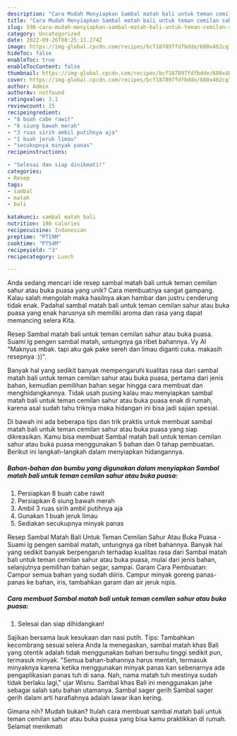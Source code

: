 ```yaml
---
description: "Cara Mudah Menyiapkan Sambal matah bali untuk teman cemilan sahur atau buka puasa yang Mantap"
title: "Cara Mudah Menyiapkan Sambal matah bali untuk teman cemilan sahur atau buka puasa yang Mantap"
slug: 598-cara-mudah-menyiapkan-sambal-matah-bali-untuk-teman-cemilan-sahur-atau-buka-puasa-yang-mantap
category: Uncategorized
date: 2022-09-26T08:25:11.274Z
image: https://img-global.cpcdn.com/recipes/bcf187897fdfbdde/680x482cq70/sambal-matah-bali-untuk-teman-cemilan-sahur-atau-buka-puasa-foto-resep-utama.jpg
hideToc: false
enableToc: true
enableTocContent: false
thumbnail: https://img-global.cpcdn.com/recipes/bcf187897fdfbdde/680x482cq70/sambal-matah-bali-untuk-teman-cemilan-sahur-atau-buka-puasa-foto-resep-utama.jpg
cover: https://img-global.cpcdn.com/recipes/bcf187897fdfbdde/680x482cq70/sambal-matah-bali-untuk-teman-cemilan-sahur-atau-buka-puasa-foto-resep-utama.jpg
author: Admin
authorAv: notfound
ratingvalue: 3.1
reviewcount: 15
recipeingredient:
- "8 buah cabe rawit"
- "6 siung bawah merah"
- "3 ruas sirih ambil putihnya aja"
- "1 buah jeruk limau"
- "secukupnya minyak panas"
recipeinstructions:

- "Selesai dan siap dinikmati!"
categories:
- Resep
tags:
- sambal
- matah
- bali

katakunci: sambal matah bali 
nutrition: 180 calories
recipecuisine: Indonesian
preptime: "PT19M"
cooktime: "PT54M"
recipeyield: "3"
recipecategory: Lunch

---
```





Anda sedang mencari ide resep sambal matah bali untuk teman cemilan sahur atau buka puasa yang unik? Cara membuatnya sangat gampang. Kalau salah mengolah maka hasilnya akan hambar dan justru cenderung tidak enak. Padahal sambal matah bali untuk teman cemilan sahur atau buka puasa yang enak harusnya sih memiliki aroma dan rasa yang dapat memancing selera Kita.





Resep Sambal matah bali untuk teman cemilan sahur atau buka puasa. Suami lg pengen sambal matah, untungnya ga ribet bahannya. Vy Al &#34;Maknyus mbak. tapi aku gak pake sereh dan limau diganti cuka. makasih resepnya :))&#34;.

Banyak hal yang sedikit banyak mempengaruhi kualitas rasa dari sambal matah bali untuk teman cemilan sahur atau buka puasa, pertama dari jenis bahan, kemudian pemilihan bahan segar hingga cara membuat dan menghidangkannya. Tidak usah pusing kalau mau menyiapkan sambal matah bali untuk teman cemilan sahur atau buka puasa enak di rumah, karena asal sudah tahu triknya maka hidangan ini bisa jadi sajian spesial.






Di bawah ini ada beberapa tips dan trik praktis untuk membuat sambal matah bali untuk teman cemilan sahur atau buka puasa yang siap dikreasikan. Kamu bisa membuat Sambal matah bali untuk teman cemilan sahur atau buka puasa menggunakan 5 bahan dan 0 tahap pembuatan. Berikut ini langkah-langkah dalam menyiapkan hidangannya.

<!--inarticleads1-->

##### Bahan-bahan dan bumbu yang digunakan dalam menyiapkan Sambal matah bali untuk teman cemilan sahur atau buka puasa:

1. Persiapkan 8 buah cabe rawit
1. Persiapkan 6 siung bawah merah
1. Ambil 3 ruas sirih ambil putihnya aja
1. Gunakan 1 buah jeruk limau
1. Sediakan secukupnya minyak panas


Resep Sambal Matah Bali Untuk Teman Cemilan Sahur Atau Buka Puasa - Suami lg pengen sambal matah, untungnya ga ribet bahannya. Banyak hal yang sedikit banyak berpengaruh terhadap kualitas rasa dari Sambal matah bali untuk teman cemilan sahur atau buka puasa, mulai dari jenis bahan, selanjutnya pemilihan bahan segar, sampai. Garam Cara Pembuatan: Campur semua bahan yang sudah diiris. Campur minyak goreng panas-panas ke bahan, iris, tambahkan garam dan air jeruk nipis. 

<!--inarticleads2-->

##### Cara membuat Sambal matah bali untuk teman cemilan sahur atau buka puasa:


1. Selesai dan siap dihidangkan!

Sajikan bersama lauk kesukaan dan nasi putih. Tips: Tambahkan kecombrang sesuai selera Anda Ia menegaskan, sambal matah khas Bali yang otentik adalah tidak menggunakan bahan bersuhu tinggi sedikit pun, termasuk minyak. &#34;Semua bahan-bahannya harus mentah, termasuk minyaknya karena ketika menggunakan minyak panas kan sebenarnya ada pengaplikasian panas tuh di sana. Nah, nama matah tuh mestinya sudah tidak berlaku lagi,&#34; ujar Wisnu. Sambal khas Bali ini menggunakan jahe sebagai salah satu bahan utamanya. Sambal sager gerih Sambal sager gerih dalam arti harafiahnya adalah lawar ikan kering. 

Gimana nih? Mudah bukan? Itulah cara membuat sambal matah bali untuk teman cemilan sahur atau buka puasa yang bisa kamu praktikkan di rumah. Selamat menikmati
